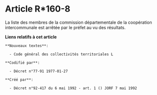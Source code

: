# Article R*160-8

La liste des membres de la commission départementale de la coopération intercommunale est arrêtée par le préfet au vu des
résultats.

**Liens relatifs à cet article**

	**Nouveaux textes**:

	  - Code général des collectivités territoriales L

	**Codifié par**:

	  - Décret n°77-91 1977-01-27

	**Créé par**:

	  - Décret n°92-417 du 6 mai 1992 - art. 1 () JORF 7 mai 1992
